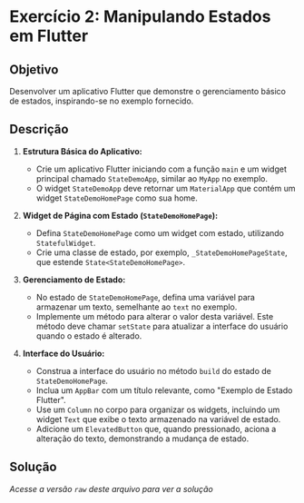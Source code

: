 # Exercício 2: Manipulando Estados em Flutter

## Objetivo 

Desenvolver um aplicativo Flutter que demonstre o gerenciamento básico de estados, inspirando-se no exemplo fornecido.

## Descrição

1. **Estrutura Básica do Aplicativo:**
   - Crie um aplicativo Flutter iniciando com a função `main` e um widget principal chamado `StateDemoApp`, similar ao `MyApp` no exemplo.
   - O widget `StateDemoApp` deve retornar um `MaterialApp` que contém um widget `StateDemoHomePage` como sua home.

2. **Widget de Página com Estado (`StateDemoHomePage`):**
   - Defina `StateDemoHomePage` como um widget com estado, utilizando `StatefulWidget`.
   - Crie uma classe de estado, por exemplo, `_StateDemoHomePageState`, que estende `State<StateDemoHomePage>`.

3. **Gerenciamento de Estado:**
   - No estado de `StateDemoHomePage`, defina uma variável para armazenar um texto, semelhante ao `text` no exemplo.
   - Implemente um método para alterar o valor desta variável. Este método deve chamar `setState` para atualizar a interface do usuário quando o estado é alterado.

4. **Interface do Usuário:**
   - Construa a interface do usuário no método `build` do estado de `StateDemoHomePage`.
   - Inclua um `AppBar` com um título relevante, como "Exemplo de Estado Flutter".
   - Use um `Column` no corpo para organizar os widgets, incluindo um widget `Text` que exibe o texto armazenado na variável de estado.
   - Adicione um `ElevatedButton` que, quando pressionado, aciona a alteração do texto, demonstrando a mudança de estado.


## Solução

*Acesse a versão `raw` deste arquivo para ver a solução*

<!-- 
import 'package:flutter/material.dart';

void main() => runApp(StateDemoApp());

class StateDemoApp extends StatelessWidget {
  @override
  Widget build(BuildContext context) {
    return MaterialApp(
      home: StateDemoHomePage(),
    );
  }
}

class StateDemoHomePage extends StatefulWidget {
  @override
  _StateDemoHomePageState createState() => _StateDemoHomePageState();
}

class _StateDemoHomePageState extends State<StateDemoHomePage> {
  String text = "Texto Inicial";

  void _changeText() {
    setState(() {
      text = "Texto Alterado";
    });
  }

  @override
  Widget build(BuildContext context) {
    return Scaffold(
      appBar: AppBar(
        title: Text("Exemplo de Estado Flutter"),
      ),
      body: Center(
        child: Column(
          mainAxisAlignment: MainAxisAlignment.center,
          children: <Widget>[
            Text(text),
            ElevatedButton(
              onPressed: _changeText,
              child: Text('Mudar Texto'),
            )
          ],
        ),
      ),
    );
  }
}
-->